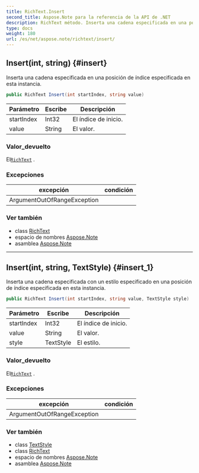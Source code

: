 ```yaml
---
title: RichText.Insert
second_title: Aspose.Note para la referencia de la API de .NET
description: RichText método. Inserta una cadena especificada en una posición de índice especificada en esta instancia.
type: docs
weight: 180
url: /es/net/aspose.note/richtext/insert/
---
```

## Insert(int, string) {#insert}

Inserta una cadena especificada en una posición de índice especificada en esta instancia.

```csharp
public RichText Insert(int startIndex, string value)
```

| Parámetro | Escribe | Descripción |
| --- | --- | --- |
| startIndex | Int32 | El índice de inicio. |
| value | String | El valor. |

### Valor_devuelto

El[`RichText`](../) .

### Excepciones

| excepción | condición |
| --- | --- |
| ArgumentOutOfRangeException |  |

### Ver también

* class [RichText](../)
* espacio de nombres [Aspose.Note](../../richtext/)
* asamblea [Aspose.Note](../../../)

---

## Insert(int, string, TextStyle) {#insert_1}

Inserta una cadena especificada con un estilo especificado en una posición de índice especificada en esta instancia.

```csharp
public RichText Insert(int startIndex, string value, TextStyle style)
```

| Parámetro | Escribe | Descripción |
| --- | --- | --- |
| startIndex | Int32 | El índice de inicio. |
| value | String | El valor. |
| style | TextStyle | El estilo. |

### Valor_devuelto

El[`RichText`](../) .

### Excepciones

| excepción | condición |
| --- | --- |
| ArgumentOutOfRangeException |  |

### Ver también

* class [TextStyle](../../textstyle/)
* class [RichText](../)
* espacio de nombres [Aspose.Note](../../richtext/)
* asamblea [Aspose.Note](../../../)


